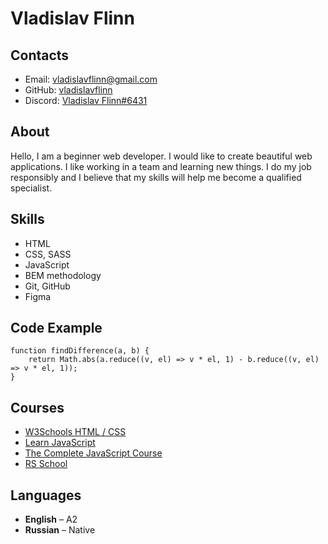 # Vladislav Flinn

## Contacts

- Email: [vladislavflinn@gmail.com](mailto:vladislavflinn@gmail.com)
- GitHub: [vladislavflinn](https://github.com/vladislavflinn)
- Discord: [Vladislav Flinn#6431](https://discord.com/users/1123162787112308746)

## About

Hello, I am a beginner web developer. I would like to create beautiful web applications. I like working in a team and learning new things. I do my job responsibly and I believe that my skills will help me become a qualified specialist.

## Skills

- HTML
- CSS, SASS
- JavaScript
- BEM methodology
- Git, GitHub
- Figma

## Code Example

```
function findDifference(a, b) {
	return Math.abs(a.reduce((v, el) => v * el, 1) - b.reduce((v, el) => v * el, 1));
}
```

## Courses

- [W3Schools HTML / CSS](https://www.w3schools.com/)
- [Learn JavaScript](https://javascript.info/)
- [The Complete JavaScript Course](https://www.udemy.com/course/the-complete-javascript-course/)
- [RS School](https://rs.school/js/)

## Languages

- **English** – A2
- **Russian** – Native